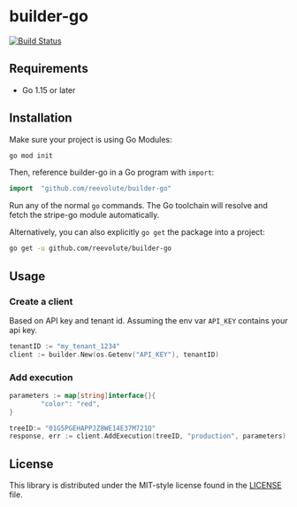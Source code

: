# builder-go
[![Build Status](https://github.com/reevolute/builder-go/actions/workflows/test.yml/badge.svg?branch=master)](https://github.com/reevolute/builder-go/actions/workflows/test.yml?query=branch%3Amaster)

## Requirements ##

- Go 1.15 or later

## Installation ##

Make sure your project is using Go Modules:

``` sh
go mod init
```

Then, reference builder-go in a Go program with `import`:

``` go
import	"github.com/reevolute/builder-go"
```
Run any of the normal `go` commands. The Go toolchain will resolve and fetch the stripe-go module automatically.

Alternatively, you can also explicitly `go get` the package into a project:

```bash
go get -u github.com/reevolute/builder-go
```

## Usage ##

### Create a client ###

Based on API key and tenant id. Assuming the env var `API_KEY` contains your api key.
```go
tenantID := "my_tenant_1234"
client := builder.New(os.Getenv("API_KEY"), tenantID)
```

### Add execution ###
```go
parameters := map[string]interface{}{
		"color": "red",
}

treeID:= "01G5PGEHAPPJZ8WE14E37M721Q"
response, err := client.AddExecution(treeID, "production", parameters)
```

## License ##

This library is distributed under the MIT-style license found in the [LICENSE](./LICENSE)
file.